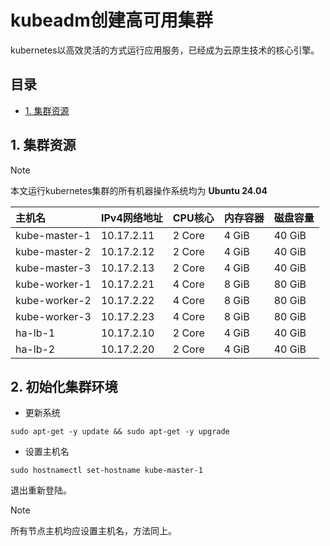 # kubeadm创建高可用集群
kubernetes以高效灵活的方式运行应用服务，已经成为云原生技术的核心引擎。
## 目录
<!-- top -->
- [1. 集群资源](#1-集群资源)

## 1. 集群资源
>[!NOTE]
>本文运行kubernetes集群的所有机器操作系统均为 **Ubuntu 24.04**

|主机名       |IPv4网络地址|CPU核心|内存容器|磁盘容量|
|:------------|:----------|:-----|:------|:-------|
|kube-master-1|10.17.2.11 |2 Core|4 GiB  |40 GiB  |
|kube-master-2|10.17.2.12 |2 Core|4 GiB  |40 GiB  |
|kube-master-3|10.17.2.13 |2 Core|4 GiB  |40 GiB  |
|kube-worker-1|10.17.2.21 |4 Core|8 GiB  |80 GiB  |
|kube-worker-2|10.17.2.22 |4 Core|8 GiB  |80 GiB  |
|kube-worker-3|10.17.2.23 |4 Core|8 GiB  |80 GiB  |
|ha-lb-1      |10.17.2.10 |2 Core|4 GiB  |40 GiB  |
|ha-lb-2      |10.17.2.20 |2 Core|4 GiB  |40 GiB  |

## 2. 初始化集群环境
- 更新系统
```
sudo apt-get -y update && sudo apt-get -y upgrade
```
- 设置主机名
```
sudo hostnamectl set-hostname kube-master-1
```
退出重新登陆。
> [!NOTE]
> 所有节点主机均应设置主机名，方法同上。